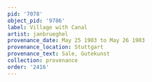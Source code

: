 ```yaml
---
pid: '7078'
object_pid: '9786'
label: Village with Canal
artist: janbrueghel
provenance_date: May 25 1903 to May 26 1903
provenance_location: Stuttgart
provenance_text: Sale, Gutekunst
collection: provenance
order: '2416'
---
```

